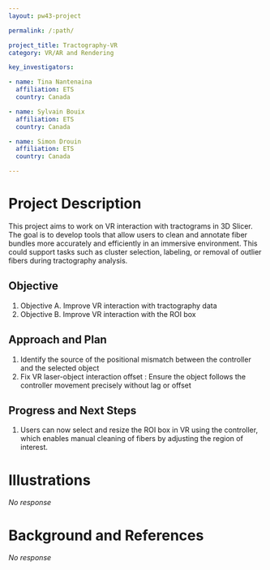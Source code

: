 ```yaml
---
layout: pw43-project

permalink: /:path/

project_title: Tractography-VR
category: VR/AR and Rendering

key_investigators:

- name: Tina Nantenaina
  affiliation: ETS
  country: Canada

- name: Sylvain Bouix
  affiliation: ETS
  country: Canada

- name: Simon Drouin
  affiliation: ETS
  country: Canada

---
```


# Project Description

<!-- Add a short paragraph describing the project. -->


This project aims to work on VR interaction with tractograms in 3D Slicer. The goal is to develop tools that allow users to clean and annotate fiber bundles more accurately and efficiently in an immersive environment. This could support tasks such as cluster selection, labeling, or removal of outlier fibers during tractography analysis.



## Objective

<!-- Describe here WHAT you would like to achieve (what you will have as end result). -->


1. Objective A. Improve VR interaction with tractography data
2. Objective B. Improve VR interaction with the ROI box




## Approach and Plan

<!-- Describe here HOW you would like to achieve the objectives stated above. -->


1. Identify the source of the positional mismatch between the controller and the selected object
2. Fix VR laser-object interaction offset : Ensure the object follows the controller movement precisely without lag or offset




## Progress and Next Steps

<!-- Update this section as you make progress, describing of what you have ACTUALLY DONE.
     If there are specific steps that you could not complete then you can describe them here, too. -->


1. Users can now select and resize the ROI box in VR using the controller, which enables manual cleaning of fibers by adjusting the region of interest.




# Illustrations

<!-- Add pictures and links to videos that demonstrate what has been accomplished. -->


_No response_



# Background and References

<!-- If you developed any software, include link to the source code repository.
     If possible, also add links to sample data, and to any relevant publications. -->


_No response_

